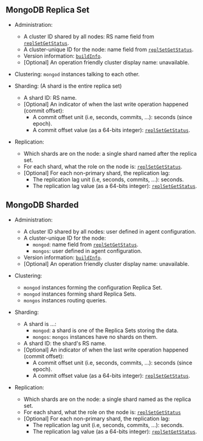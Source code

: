 ## MongoDB Replica Set
* Administration:
  * A cluster ID shared by all nodes: RS name field from [`replSetGetStatus`](https://docs.mongodb.com/manual/reference/command/replSetGetStatus/).
  * A cluster-unique ID for the node: name field from [`replSetGetStatus`](https://docs.mongodb.com/manual/reference/command/replSetGetStatus/).
  * Version information: [`buildInfo`](https://docs.mongodb.com/manual/reference/command/buildInfo/).
  * [Optional] An operation friendly cluster display name: unavailable.

* Clustering: `mongod` instances talking to each other.

* Sharding: (A shard is the entire replica set)
  * A shard ID: RS name.
  * [Optional] An indicator of when the last write operation happened (commit offset):
    * A commit offset unit (i.e, seconds, commits, ...): seconds (since epoch).
    * A commit offset value (as a 64-bits integer): [`replSetGetStatus`](https://docs.mongodb.com/manual/reference/command/replSetGetStatus/).

* Replication:
  * Which shards are on the node: a single shard named after the replica set.
  * For each shard, what the role on the node is: [`replSetGetStatus`](https://docs.mongodb.com/manual/reference/command/replSetGetStatus/).
  * [Optional] For each non-primary shard, the replication lag:
    * The replication lag unit (i.e, seconds, commits, ...): seconds.
    * The replication lag value (as a 64-bits integer): [`replSetGetStatus`](https://docs.mongodb.com/manual/reference/command/replSetGetStatus/).


## MongoDB Sharded
* Administration:
  * A cluster ID shared by all nodes: user defined in agent configuration.
  * A cluster-unique ID for the node:
    * `mongod`: name field from [`replSetGetStatus`](https://docs.mongodb.com/manual/reference/command/replSetGetStatus/).
    * `mongos`: user defined in agent configuration.
  * Version information: [`buildInfo`](https://docs.mongodb.com/manual/reference/command/buildInfo/).
  * [Optional] An operation friendly cluster display name: unavailable.

* Clustering:
  * `mongod` instances forming the configuration Replica Set.
  * `mongod` instances forming shard Replica Sets.
  * `mongos` instances routing queries.

* Sharding:
  * A shard is ...:
    * `mongod`: a shard is one of the Replica Sets storing the data.
    * `mongos`: `mongos` instances have no shards on them.
  * A shard ID: the shard's RS name.
  * [Optional] An indicator of when the last write operation happened (commit offset):
    * A commit offset unit (i.e, seconds, commits, ...): seconds (since epoch).
    * A commit offset value (as a 64-bits integer): [`replSetGetStatus`](https://docs.mongodb.com/manual/reference/command/replSetGetStatus/).

* Replication:
  * Which shards are on the node: a single shard named as the replica set.
  * For each shard, what the role on the node is: [`replSetGetStatus`](https://docs.mongodb.com/manual/reference/command/replSetGetStatus/)
  * [Optional] For each non-primary shard, the replication lag:
    * The replication lag unit (i.e, seconds, commits, ...): seconds.
    * The replication lag value (as a 64-bits integer): [`replSetGetStatus`](https://docs.mongodb.com/manual/reference/command/replSetGetStatus/).
